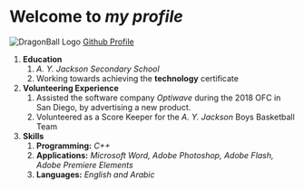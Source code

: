 # Welcome to *my profile*
![DragonBall Logo](https://images-na.ssl-images-amazon.com/images/I/61rGQczYP3L._SL1500_.jpg)
[Github Profile](https://github.com)
1. **Education**
   1. *A. Y. Jackson Secondary School*
   2. Working towards achieving the **technology** certificate
2. **Volunteering Experience**
   1. Assisted the software company *Optiwave* during the 2018 OFC in San Diego, by advertising a new product. 
   2. Volunteered as a Score Keeper for the *A. Y. Jackson* Boys Basketball Team
3. **Skills**
   1. **Programming:** *C++*
   2. **Applications:** *Microsoft Word, Adobe Photoshop, Adobe Flash, Adobe Premiere Elements*
   3. **Languages:** *English and Arabic*
